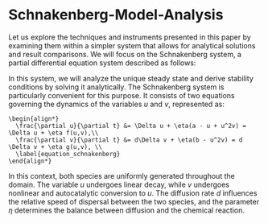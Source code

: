 # Schnakenberg-Model-Analysis
Let us explore the techniques and instruments presented in this paper by examining them within a simpler system that allows for analytical solutions and result comparisons. We will focus on the Schnakenberg system, a partial differential equation system described as follows:

In this system, we will analyze the unique steady state and derive stability conditions by solving it analytically. The Schnakenberg system is particularly convenient for this purpose. It consists of two equations governing the dynamics of the variables $u$ and $v$, represented as:

```
\begin{align*}
  \frac{\partial u}{\partial t} &= \Delta u + \eta(a - u + u^2v) = \Delta u + \eta f(u,v),\\
  \frac{\partial v}{\partial t} &= d\Delta v + \eta(b - u^2v) = d \Delta v + \eta g(u,v), \\
  \label{equation_schnakenberg}
\end{align*}
```

In this context, both species are uniformly generated throughout the domain. The variable $u$ undergoes linear decay, while $v$ undergoes nonlinear and autocatalytic conversion to $u$. The diffusion rate $d$ influences the relative speed of dispersal between the two species, and the parameter $\eta$ determines the balance between diffusion and the chemical reaction.


